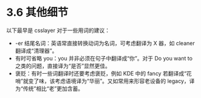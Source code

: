 # 3.6 其他细节

以下最早是 csslayer 对于一些用词的建议：

- -er 结尾名词：英语常直接转换动词为名词，可考虑翻译为 X 器，如 cleaner 翻译成“清理器”。
- 有时可省略 you：you 并非必须在句子中翻译成“你”。对于 Do you want to 之类的问题，直接译为“是否”显然更佳。
- 褒贬：有时一些词翻译时还要考虑褒贬，例如 KDE 中的 fancy 若翻译成“花哨”就变了味，该考虑语境译为“华丽”。又如常用来形容老设备的 legacy，译为“传统”相比“老”更加含蓄。
